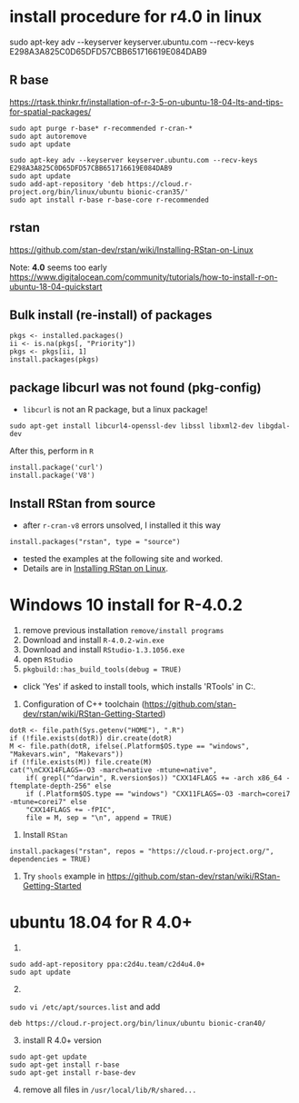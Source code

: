 # install procedure for r4.0 in linux

sudo apt-key adv --keyserver keyserver.ubuntu.com --recv-keys E298A3A825C0D65DFD57CBB651716619E084DAB9

## R base
https://rtask.thinkr.fr/installation-of-r-3-5-on-ubuntu-18-04-lts-and-tips-for-spatial-packages/
```
sudo apt purge r-base* r-recommended r-cran-*
sudo apt autoremove
sudo apt update

sudo apt-key adv --keyserver keyserver.ubuntu.com --recv-keys E298A3A825C0D65DFD57CBB651716619E084DAB9
sudo apt update
sudo add-apt-repository 'deb https://cloud.r-project.org/bin/linux/ubuntu bionic-cran35/'
sudo apt install r-base r-base-core r-recommended
```

## rstan
https://github.com/stan-dev/rstan/wiki/Installing-RStan-on-Linux

Note: **4.0** seems too early
https://www.digitalocean.com/community/tutorials/how-to-install-r-on-ubuntu-18-04-quickstart

## Bulk install (re-install) of packages
```
pkgs <- installed.packages()
ii <- is.na(pkgs[, "Priority"])
pkgs <- pkgs[ii, 1]
install.packages(pkgs)
```

## package libcurl was not found (pkg-config)
- `libcurl` is not an R package, but a linux package!
```
sudo apt-get install libcurl4-openssl-dev libssl libxml2-dev libgdal-dev
```
After this, perform in `R`
```
install.package('curl')
install.package('V8')
```

## Install RStan from source
- after `r-cran-v8` errors unsolved, I installed it this way
```
install.packages("rstan", type = "source")
```
- tested the examples at the following site and worked.
- Details are in [Installing RStan on Linux](https://github.com/stan-dev/rstan/wiki/Installing-RStan-on-Linux).


# Windows 10 install for R-4.0.2
1. remove previous installation `remove/install programs`
1. Download and install `R-4.0.2-win.exe`
1. Download and install `RStudio-1.3.1056.exe`
1. open `RStudio`
1. `pkgbuild::has_build_tools(debug = TRUE)`
  - click 'Yes' if asked to install tools, which installs 'RTools' in C:.
1. Configuration of C++ toolchain (https://github.com/stan-dev/rstan/wiki/RStan-Getting-Started)
```
dotR <- file.path(Sys.getenv("HOME"), ".R")
if (!file.exists(dotR)) dir.create(dotR)
M <- file.path(dotR, ifelse(.Platform$OS.type == "windows", "Makevars.win", "Makevars"))
if (!file.exists(M)) file.create(M)
cat("\nCXX14FLAGS=-O3 -march=native -mtune=native",
    if( grepl("^darwin", R.version$os)) "CXX14FLAGS += -arch x86_64 -ftemplate-depth-256" else 
    if (.Platform$OS.type == "windows") "CXX11FLAGS=-O3 -march=corei7 -mtune=corei7" else
    "CXX14FLAGS += -fPIC",
    file = M, sep = "\n", append = TRUE)
```
1. Install `RStan`
```
install.packages("rstan", repos = "https://cloud.r-project.org/", dependencies = TRUE)
```
1. Try `shools` example in https://github.com/stan-dev/rstan/wiki/RStan-Getting-Started

# ubuntu 18.04 for R 4.0+
1. 
``` 
sudo add-apt-repository ppa:c2d4u.team/c2d4u4.0+
sudo apt update
```
2. 
``` sudo vi /etc/apt/sources.list ```
and add
``` 
deb https://cloud.r-project.org/bin/linux/ubuntu bionic-cran40/ 
```
3. install R 4.0+ version
```
sudo apt-get update
sudo apt-get install r-base
sudo apt-get install r-base-dev
```
4. remove all files in `/usr/local/lib/R/shared...`
